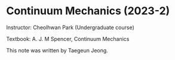 # Continuum Mechanics (2023-2)
Instructor: Cheolhwan Park (Undergraduate course)

Textbook: A. J. M Spencer, Continuum Mechanics

This note was written by Taegeun Jeong. 
